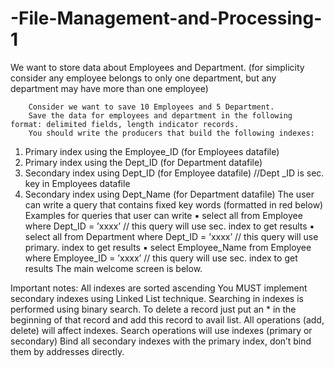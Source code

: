 # -File-Management-and-Processing-1
We want to store data about Employees and Department. (for simplicity consider any employee belongs to only one department, but any department may have more than one employee)
 
	 	Consider we want to save 10 Employees and 5 Department.
	 	Save the data for employees and department in the following format: delimited fields, length indicator records.
	 	You should write the producers that build the following indexes:
1.	Primary index using the Employee_ID (for Employees datafile)
2.	Primary index using the Dept_ID (for Department datafile)
3.	Secondary index using Dept_ID (for Employee datafile) //Dept _ID is sec. key in Employees datafile
4.	Secondary index using Dept_Name (for Department datafile)
	 	The user can write a query that contains fixed key words (formatted in red below)
	 	Examples for queries that user can write
	▪	select all from Employee where Dept_ID = ’xxxx’ // this query will use sec. index to get results
	▪	select all from Department where Dept_ID = ’xxxx’ // this query will use primary. index to get results
	▪	select Employee_Name from Employee where Employee_ID = ’xxxx’ // this query will use sec. index to get results
The main welcome screen is below.
 
Important notes:
	 	All indexes are sorted ascending
      You MUST implement secondary indexes using Linked List technique.
	 	Searching in indexes is performed using binary search.
To delete a record just put an * in the beginning of that record and add this record to avail list.
All operations (add, delete) will affect indexes.
	 	Search operations will use indexes (primary or secondary)
	 	Bind all secondary indexes with the primary index, don’t bind them by addresses directly.
